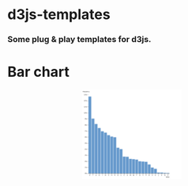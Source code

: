 # d3js-templates

### Some plug & play templates for d3js. 

# Bar chart
<p align="center">
  <img width="40%" src=".resources/img/barchart.png">
</p>
